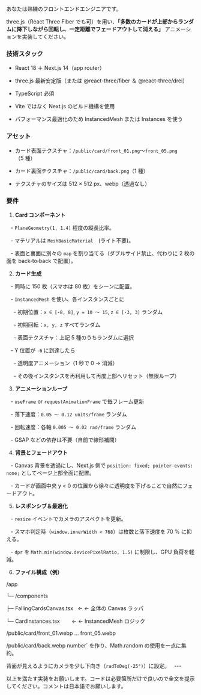 あなたは熟練のフロントエンドエンジニアです。  

three.js（React Three Fiber でも可）を用い、**「多数のカードが上部からランダムに降下しながら回転し、一定距離でフェードアウトして消える」** アニメーションを実装してください。
### 技術スタック

- React 18 ＋ Next.js 14（app router）

- three.js 最新安定版（または @react-three/fiber ＆ @react-three/drei）

- TypeScript 必須

- Vite ではなく Next.js のビルド機構を使用

- パフォーマンス最適化のため InstancedMesh または Instances を使う
### アセット

- カード表面テクスチャ：`/public/card/front_01.png`〜`front_05.png`（5 種）

- カード裏面テクスチャ：`/public/card/back.png`（1 種）

- テクスチャのサイズは 512 × 512 px、webp（透過なし）
### 要件

1. **Card コンポーネント**  

   - `PlaneGeometry(1, 1.4)` 程度の縦長比率。  

   - マテリアルは `MeshBasicMaterial`　(ライト不要)。  

   - 表面と裏面に別々の `map` を割り当てる（ダブルサイド禁止、代わりに 2 枚の面を back‑to‑back で配置）。  

2. **カード生成**  

   - 同時に 150 枚（スマホは 80 枚）をシーンに配置。  

   - `InstancedMesh` を使い、各インスタンスごとに  

     - 初期位置：`x ∈ [-8, 8]`, `y = 10 〜 15`, `z ∈ [-3, 3]` ランダム  

     - 初期回転：`x, y, z` すべてランダム  

     - 表面テクスチャ：上記 5 種のうちランダムに選択  

   - Y 位置が `-6` に到達したら  

     - 透明度アニメーション（1 秒で 0 → 消滅）  

     - その後インスタンスを再利用して再度上部へリセット（無限ループ）  

  

3. **アニメーションループ**  

   - `useFrame` or `requestAnimationFrame` で毎フレーム更新  

   - 落下速度：`0.05 〜 0.12 units/frame` ランダム  

   - 回転速度：各軸 `0.005 〜 0.02 rad/frame` ランダム  

   - GSAP などの依存は不要（自前で線形補間）  

  

4. **背景とフェードアウト**  

   - Canvas 背景を透過にし、Next.js 側で `position: fixed; pointer-events: none;` としてページ上部全面に配置。  

   - カードが画面中央 y < 0 の位置から徐々に透明度を下げることで自然にフェードアウト。  

  

5. **レスポンシブ＆最適化**  

   - `resize` イベントでカメラのアスペクトを更新。  

   - スマホ判定時（`window.innerWidth < 768`）は枚数と落下速度を 70 % に抑える。  

   - `dpr` を `Math.min(window.devicePixelRatio, 1.5)` に制限し、GPU 負荷を軽減。  

  

6. **ファイル構成（例）**

/app

└─ /components

├─ FallingCardsCanvas.tsx   ← ← 全体の Canvas ラッパ

└─ CardInstances.tsx        ← ← InstancedMesh ロジック

/public/card/front_01.webp … front_05.webp

/public/card/back.webp number` を作り、Math.random の使用を一点に集約。  

  
背面が見えるようにカメラを少し下向き（`radToDeg(-25°)`）に設定。  
---  

以上を満たす実装をお願いします。コードは必要箇所だけで良いので全文を提示してください。コメントは日本語でお願いします。
